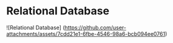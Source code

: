 # Relational Database
![Relational Database] (https://github.com/user-attachments/assets/7cdd21e1-6fbe-4546-98a6-bcb094ee0761)


